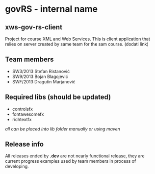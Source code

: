 # govRS - internal name
## xws-gov-rs-client
Project for course XML and Web Services. This is client application that relies on server created by same team for the sam course. (dodati link)

## Team members
- SW3/2013 Stefan Ristanović
- SW9/2013 Bojan Blagojević
- SWF/2013 Dragutin Marjanović

## Required libs (should be updated)
- controlsfx
- fontawesomefx
- richtextfx

_all can be placed into lib folder manually or using maven_

## Release info
All releases ended by **.dev** are not nearly functional release, they are current progress examples used by team members in process of developing.